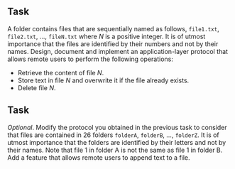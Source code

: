 ## Task
A folder contains files that are sequentially named as follows, `file1.txt`, `file2.txt`, ..., `fileN.txt` where $N$ is a positive integer. It is of utmost importance that the files are identified by their numbers and not by their names. Design, document and implement an application-layer protocol that allows remote users to perform the following operations:
- Retrieve the content of file $N$.
- Store text in file $N$ and overwrite it if the file already exists.
- Delete file $N$.


## Task

*Optional*. Modify the protocol you obtained in the previous task to consider that files are contained in 26 folders `folderA`,  `folderB`, ..., `folderZ`. It is of utmost importance that the folders are identified by their  letters and not by their names.  Note that file 1 in folder A is not the same as file 1 in folder B. Add a feature that allows remote users to append text to a file.